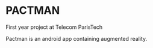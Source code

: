 # PACTMAN
First year project at Telecom ParisTech

Pactman is an android app containing augmented reality.
